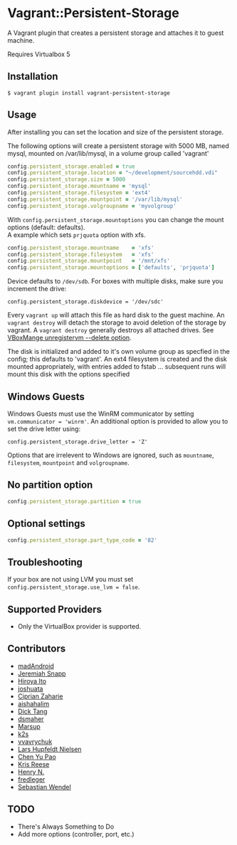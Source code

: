 # Vagrant::Persistent-Storage

A Vagrant plugin that creates a persistent storage and attaches it to guest machine.

Requires Virtualbox 5

## Installation

    $ vagrant plugin install vagrant-persistent-storage

## Usage

After installing you can set the location and size of the persistent storage.

The following options will create a persistent storage with 5000 MB, named mysql,
mounted on /var/lib/mysql, in a volume group called 'vagrant'
```ruby
config.persistent_storage.enabled = true
config.persistent_storage.location = "~/development/sourcehdd.vdi"
config.persistent_storage.size = 5000
config.persistent_storage.mountname = 'mysql'
config.persistent_storage.filesystem = 'ext4'
config.persistent_storage.mountpoint = '/var/lib/mysql'
config.persistent_storage.volgroupname = 'myvolgroup'
```

With `config.persistent_storage.mountoptions` you can change the mount options (default: defaults).  
A example which sets `prjquota` option with xfs.
```ruby
config.persistent_storage.mountname    = 'xfs'
config.persistent_storage.filesystem   = 'xfs'
config.persistent_storage.mountpoint   = '/mnt/xfs'
config.persistent_storage.mountoptions = ['defaults', 'prjquota']
```

Device defaults to `/dev/sdb`. For boxes with multiple disks, make sure you increment the drive:
```
config.persistent_storage.diskdevice = '/dev/sdc'
```

Every `vagrant up` will attach this file as hard disk to the guest machine.
An `vagrant destroy` will detach the storage to avoid deletion of the storage by vagrant.
A `vagrant destroy` generally destroys all attached drives. See [VBoxMange unregistervm --delete option][vboxmanage_delete].

The disk is initialized and added to it's own volume group as specfied in the config; 
this defaults to 'vagrant'. An ext4 filesystem is created and the disk mounted appropriately,
with entries added to fstab ... subsequent runs will mount this disk with the options specified

## Windows Guests

Windows Guests must use the WinRM communicator by setting `vm.communicator = 'winrm'`.  An additional option is provided to 
allow you to set the drive letter using:

```
config.persistent_storage.drive_letter = 'Z'
```

Options that are irrelevent to Windows are ignored, such as `mountname`, `filesystem`, `mountpoint` and `volgroupname`.

## No partition option

```ruby
config.persistent_storage.partition = true
```

## Optional settings

```ruby
config.persistent_storage.part_type_code = '82'
```

## Troubleshooting

If your box are not using LVM you must set `config.persistent_storage.use_lvm = false`.

## Supported Providers

* Only the VirtualBox provider is supported.

## Contributors

* [madAndroid](https://github.com/madAndroid)
* [Jeremiah Snapp](https://github.com/jeremiahsnapp)
* [Hiroya Ito](https://github.com/hiboma)
* [joshuata](https://github.com/joshuata)
* [Ciprian Zaharie](https://github.com/bucatzel)
* [aishahalim](https://github.com/aishahalim)
* [Dick Tang](https://github.com/dictcp)
* [dsmaher](https://github.com/dsmaher)
* [Marsup](https://github.com/Marsup)
* [k2s](https://github.com/k2s)
* [vvavrychuk](https://github.com/vvavrychuk)
* [Lars Hupfeldt Nielsen](https://github.com/lhupfeldt)
* [Chen Yu Pao](https://github.com/windperson)
* [Kris Reese](https://github.com/ktreese)
* [Henry N.](https://github.com/HenryNe)
* [fredleger](https://github.com/fredleger)
* [Sebastian Wendel](https://github.com/sourceindex)

## TODO

* There's Always Something to Do
* Add more options (controller, port, etc.)


[vboxmanage_delete]: http://www.virtualbox.org/manual/ch08.html#vboxmanage-registervm "VBoxManage registervm / unregistervm"

